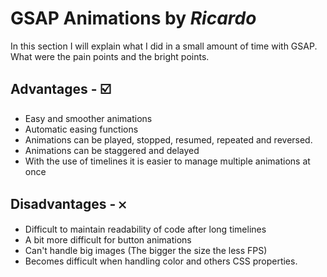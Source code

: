 # **GSAP Animations** by _Ricardo_
In this section I will explain what I did in a small amount of time with GSAP. What were the pain points and the bright points.

## Advantages - ☑️
- Easy and smoother animations
- Automatic easing functions 
- Animations can be played, stopped, resumed, repeated and reversed.
- Animations can be staggered and delayed
- With the use of timelines it is easier to manage multiple animations at once
## Disadvantages - 𐄂
- Difficult to maintain readability of code after long timelines
- A bit more difficult for button animations
- Can't handle big images (The bigger the size the less FPS)
- Becomes difficult when handling color and others CSS properties.



